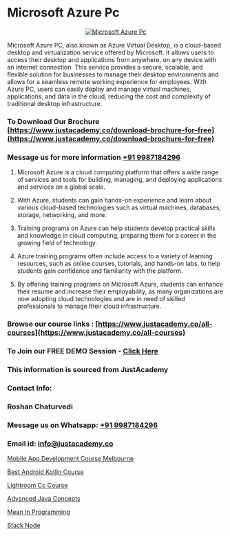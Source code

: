 # Microsoft Azure Pc

<p align="center">
  <a href="https://justacademy.co/course-detail/microsoft-azure-training">
    <img src="https://justacademy.co/storage2/course_image/1708336833_course_image.png" alt="Microsoft Azure Pc">
  </a>
</p>


Microsoft Azure PC, also known as Azure Virtual Desktop, is a cloud-based desktop and virtualization service offered by Microsoft. It allows users to access their desktop and applications from anywhere, on any device with an internet connection. This service provides a secure, scalable, and flexible solution for businesses to manage their desktop environments and allows for a seamless remote working experience for employees. With Azure PC, users can easily deploy and manage virtual machines, applications, and data in the cloud, reducing the cost and complexity of traditional desktop infrastructure. 
### To Download Our Brochure [https://www.justacademy.co/download-brochure-for-free](https://www.justacademy.co/download-brochure-for-free)
### Message us for more information [+91 9987184296](https://api.whatsapp.com/send?phone=919987184296)
1) Microsoft Azure is a cloud computing platform that offers a wide range of services and tools for building, managing, and deploying applications and services on a global scale.

2) With Azure, students can gain hands-on experience and learn about various cloud-based technologies such as virtual machines, databases, storage, networking, and more.

3) Training programs on Azure can help students develop practical skills and knowledge in cloud computing, preparing them for a career in the growing field of technology.

4) Azure training programs often include access to a variety of learning resources, such as online courses, tutorials, and hands-on labs, to help students gain confidence and familiarity with the platform.

5) By offering training programs on Microsoft Azure, students can enhance their resume and increase their employability, as many organizations are now adopting cloud technologies and are in need of skilled professionals to manage their cloud infrastructure.

### Browse our course links : [https://www.justacademy.co/all-courses](https://www.justacademy.co/all-courses) 
### To Join our FREE DEMO Session - [Click Here](https://www.justacademy.co/register-for-course-demo)


### This information is sourced from JustAcademy
### Contact Info:
### Roshan Chaturvedi
### Message us on Whatsapp: [+91 9987184296](https://api.whatsapp.com/send?phone=919987184296)
### Email id: [info@justacademy.co](mailto:info@justacademy.co)
                
[Mobile App Development Course Melbourne](https://www.linkedin.com/pulse/mobile-app-development-course-melbourne-justacademy-chandigarh-ljiic?trackingId=ZXd5PEUBJ9ZjgxPHcW3vVw%3D%3D&lipi=urn%3Ali%3Apage%3Ad_flagship3_company_admin%3BGsnT7fdrREqkLqUmImc0GQ%3D%3D)

[Best Android Kotlin Course](https://www.linkedin.com/pulse/best-android-kotlin-course-software-training-sunnyvale-ipppc/)

[Lightroom Cc Course](https://medium.com/@mistersumit961/lightroom-cc-course-49248cadb6b7)

[Advanced Java Concepts](https://medium.com/@surajvaishnav5015/advanced-java-concepts-fcc67ffe8c6c)

[Mean In Programming](https://justacademyin.github.io/justacademy/mean-in-programming)

[Stack Node](https://justacademyin.github.io/Articles/Stack-Node)

